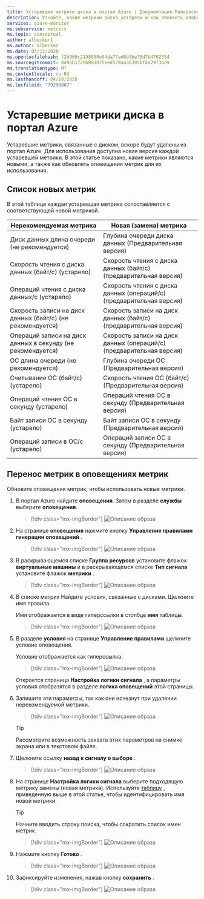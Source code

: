 ```yaml
---
title: Устаревшие метрики диска в портал Azure | Документация Майкрософт
description: Узнайте, какие метрики диска устарели и как обновить оповещения метрик для использования новых метрик.
services: azure-monitor
ms.subservice: metrics
ms.topic: conceptual
author: albecker1
ms.author: albecker
ms.date: 03/12/2020
ms.openlocfilehash: f2b960c2198800e04da77ad6b5be78d7b4762354
ms.sourcegitcommit: 849bb1729b89d075eed579aa36395bf4d29f3bd9
ms.translationtype: MT
ms.contentlocale: ru-RU
ms.lasthandoff: 04/28/2020
ms.locfileid: "79299807"
---
```

# <a name="disk-metrics-deprecation-in-the-azure-portal"></a>Устаревшие метрики диска в портал Azure

Устаревшие метрики, связанные с диском, вскоре будут удалены из портал Azure. Для использования доступна новая версия каждой устаревшей метрики. В этой статье показано, какие метрики являются новыми, а также как обновлять оповещения метрик для их использования.

## <a name="list-of-new-metrics"></a>Список новых метрик

В этой таблице каждая устаревшая метрика сопоставляется с соответствующей новой метрикой. 

|Нерекомендуемая метрика|Новая (замена) метрика|
|----|----|
|Диск данных длина очереди (не рекомендуется)|Глубина очереди диска данных (Предварительная версия)|
|Скорость чтения с диска данных (байт/с) (устарело)|Скорость чтения с диска данных (байт/с) (предварительная версия)|
|Операций чтения с диска данных/с (устарело)|Скорость чтения с диска данных (операций/с) (предварительная версия)|
|Скорость записи на диск данных (байт/с) (не рекомендуется)|Скорость записи на диск данных (байт/с) (предварительная версия)|
|Операций записи на диск данных в секунду (не рекомендуется)|Скорость записи на диск данных (операций/с) (предварительная версия)|
|ОС длина очереди (не рекомендуется)|Глубина очереди ОС (Предварительная версия)|
|Считывание ОС (байт/с) (устарело)|Скорость чтения ОС (байт/с) (Предварительная версия)|
|Операций чтения ОС в секунду (устарело)|Операций чтения ОС в секунду (Предварительная версия)|
|Байт записи ОС в секунду (устарело)|Байт записи ОС в секунду (Предварительная версия)|
|Операций записи в ОС/с (устарело)|Операций записи ОС в секунду (Предварительная версия)|

<a id="update-metrics" />

## <a name="migrate-metrics-in-your-metric-alerts"></a>Перенос метрик в оповещениях метрик

Обновите оповещения метрик, чтобы использовать новые метрики.

1. В портал Azure найдите **оповещения**. Затем в разделе **службы** выберите **оповещения**.

   > [!div class="mx-imgBorder"]
   > ![Описание образа](./media/portal-disk-metrics-deprecation/alert-service-azure-portal.png)

2. На странице **оповещения** нажмите кнопку **Управление правилами генерации оповещений** . 

   > [!div class="mx-imgBorder"]
   > ![Описание образа](./media/portal-disk-metrics-deprecation/manage-alert-rules-button.png)

3. В раскрывающемся списке **Группа ресурсов** установите флажок **виртуальные машины** и в раскрывающемся списке **Тип сигнала** установите флажок **метрики** . 

   > [!div class="mx-imgBorder"]
   > ![Описание образа](./media/portal-disk-metrics-deprecation/filter-alerts.png)

4. В списке метрик Найдите условия, связанные с дисками. Щелкните имя правила. 

   Имя отображается в виде гиперссылки в столбце **имя** таблицы.

   > [!div class="mx-imgBorder"]
   > ![Описание образа](./media/portal-disk-metrics-deprecation/find-disk-conditions.png)

5. В разделе **условия** на странице **Управление правилами** щелкните условие оповещения. 

   Условие отображается как гиперссылка.  

   > [!div class="mx-imgBorder"]
   > ![Описание образа](./media/portal-disk-metrics-deprecation/adjust-condition.png)

   Откроется страница **Настройка логики сигнала** , а параметры условия отобразятся в разделе **логика оповещений** этой страницы.

6. Запишите эти параметры, так как они исчезнут при удалении нерекомендуемой метрики.

   > [!div class="mx-imgBorder"]
   > ![Описание образа](./media/portal-disk-metrics-deprecation/condition-rules.png)

   > [!TIP] 
   > Рассмотрите возможность захвата этих параметров на снимке экрана или в текстовом файле. 

7. Щелкните ссылку **назад к сигналу о выборе** .

   > [!div class="mx-imgBorder"]
   > ![Описание образа](./media/portal-disk-metrics-deprecation/back-to-signal-selection.png)

8. На странице **Настройка логики сигнала** выберите подходящую метрику замены (новая метрика). Используйте [таблицу](#update-metrics) , приведенную выше в этой статье, чтобы идентифицировать имя новой метрики.

   > [!TIP] 
   > Начните вводить строку поиска, чтобы сократить список имен метрик. 

   > [!div class="mx-imgBorder"]
   > ![Описание образа](./media/portal-disk-metrics-deprecation/choose-new-metric.png)

9. Нажмите кнопку **Готово** . 

   > [!div class="mx-imgBorder"]
   > ![Описание образа](./media/portal-disk-metrics-deprecation/set-new-metric.png)

10. Зафиксируйте изменения, нажав кнопку **сохранить** . 

    > [!div class="mx-imgBorder"]
    > ![Описание образа](./media/portal-disk-metrics-deprecation/save-new-metric.png)






